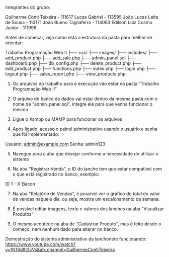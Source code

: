 Integrantes do grupo:

Guilherme Conti Teixeira - 111617
Lucas Gabriel - 113595
João Lucas Leite de Sousa - 113171
João Bueno Tagliaferro - 114063
Edilson Luiz Cosmo Junior - 111996

Antes de começar, veja como está a estrutura da pasta para melhor se orientar:

Trabalho Programação Web II
├── css/
├── images/
├── includes/
├── add_product.php
├── add_sale.php
├── admin_panel.sql
├── dashboard.php
├── db_config.php
├── delete_product.php
├── edit_product.php
├── functions.php
├── index.php
├── login.php
├── logout.php
├── sales_report.php
├── view_products.php

1. Os arquivos do trabalho para a execução vão estar na pasta "Trabalho Programação Web II"

2. O arquivo do banco de dados vai estar dentro da mesma pasta com o nome de "admin_panel.sql". integre ele para que venha funcionar o mesmo

3. Ligue o Xampp ou MAMP para funcionar os arquivos

4. Após ligado, acesso o painel administrativo usando o usuário e senha que foi
implementado:

Usuário: admin@example.com
Senha: admin123

5. Navegue para a aba que desejar conforme a necessidade de utilizar o sistema

6. Na aba "Registrar Venda", o ID do lanche tem que estar compatível com o que está
registrado no banco, exemplo:

ID 1 - X-Bacon

7. Na aba "Relatório de Vendas", é possível ver o gráfico do total do valor de vendas
naquele dia, ou seja, mostra um escalonamento da semana.

8. É possível editar imagens, texto e valores dos lanches na aba "Visualizar Produtos"

9. O mesmo acontece na aba de "Cadastrar Produto", mas é feito desde o começo, nem
nenhum dado para alterar no banco.

Demostração do sistema administrativo da lanchonete funcionando:
https://www.youtube.com/watch?v=fN18d8t3cVs&ab_channel=GuilhermeContiTeixeira
